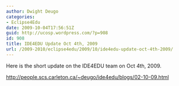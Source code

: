 ```yaml
---
author: Dwight Deugo
categories:
- Eclipse4Edu
date: 2009-10-04T17:56:51Z
guid: http://ucosp.wordpress.com/?p=908
id: 908
title: IDE4EDU Update Oct 4th, 2009
url: /2009-2010/eclipse4edu/2009/10/ide4edu-update-oct-4th-2009/
---
```


Here is the short update on the IDE4EDU team on Oct 4th, 2009.

<http://people.scs.carleton.ca/~deugo/ide4edu/blogs/02-10-09.html>